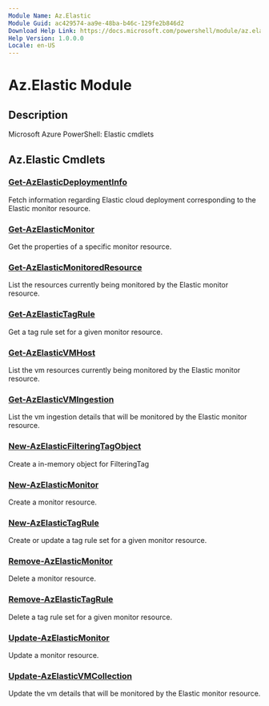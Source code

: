 ```yaml
---
Module Name: Az.Elastic
Module Guid: ac429574-aa9e-48ba-b46c-129fe2b846d2
Download Help Link: https://docs.microsoft.com/powershell/module/az.elastic
Help Version: 1.0.0.0
Locale: en-US
---
```


# Az.Elastic Module
## Description
Microsoft Azure PowerShell: Elastic cmdlets

## Az.Elastic Cmdlets
### [Get-AzElasticDeploymentInfo](Get-AzElasticDeploymentInfo.md)
Fetch information regarding Elastic cloud deployment corresponding to the Elastic monitor resource.

### [Get-AzElasticMonitor](Get-AzElasticMonitor.md)
Get the properties of a specific monitor resource.

### [Get-AzElasticMonitoredResource](Get-AzElasticMonitoredResource.md)
List the resources currently being monitored by the Elastic monitor resource.

### [Get-AzElasticTagRule](Get-AzElasticTagRule.md)
Get a tag rule set for a given monitor resource.

### [Get-AzElasticVMHost](Get-AzElasticVMHost.md)
List the vm resources currently being monitored by the Elastic monitor resource.

### [Get-AzElasticVMIngestion](Get-AzElasticVMIngestion.md)
List the vm ingestion details that will be monitored by the Elastic monitor resource.

### [New-AzElasticFilteringTagObject](New-AzElasticFilteringTagObject.md)
Create a in-memory object for FilteringTag

### [New-AzElasticMonitor](New-AzElasticMonitor.md)
Create a monitor resource.

### [New-AzElasticTagRule](New-AzElasticTagRule.md)
Create or update a tag rule set for a given monitor resource.

### [Remove-AzElasticMonitor](Remove-AzElasticMonitor.md)
Delete a monitor resource.

### [Remove-AzElasticTagRule](Remove-AzElasticTagRule.md)
Delete a tag rule set for a given monitor resource.

### [Update-AzElasticMonitor](Update-AzElasticMonitor.md)
Update a monitor resource.

### [Update-AzElasticVMCollection](Update-AzElasticVMCollection.md)
Update the vm details that will be monitored by the Elastic monitor resource.

